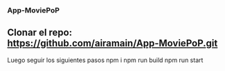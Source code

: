 ### App-MoviePoP

## Clonar el repo: https://github.com/airamain/App-MoviePoP.git
Luego seguir los siguientes pasos
npm i
npm run build
npm run start
 
